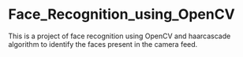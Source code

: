 # Face_Recognition_using_OpenCV
This is a project of face recognition using OpenCV and haarcascade algorithm to identify the faces present in the camera feed.
